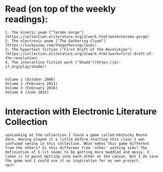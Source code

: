 
# Read (on top of the weekly readings):
    1. The kinetic poem ["Taroko Gorge"](https://collection.eliterature.org/3/work.html?work=taroko-gorge)
    2. The electronic poem ["The Gathering Cloud"](https://luckysoap.com/thegatheringcloud/)
    3. The hypertext fiction ["First Draft of the Revolution"](https://collection.eliterature.org/3/work.html?work=first-draft-of-the-revolution)
    4. The interactive fiction work ["Shade"](https://pr-if.org/play/shade/)

     
    Volume 1 (October 2006)
    Volume 2 (February 2011)
    Volume 3 (February 2016)
    Volume 4 (June 2022)


# Interaction with Electronic Literature Collection

    <p>Looking at the collection I found a game called Kentucky Route Zero. Having played it a little before starting this class I was confused seeing in this collection. What makes this game different from the others? Is this different from 'other' walking sims? The definintion of E-lit seems to be getting more muddled and messy. I liken it to paint melting into each other on the canvas. But I do love the game and I could use it as inspiration for my own project.
    <p/>
